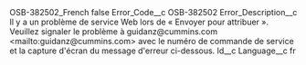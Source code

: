<?xml version="1.0" encoding="UTF-8"?>
<CustomMetadata xmlns="http://soap.sforce.com/2006/04/metadata" xmlns:xsi="http://www.w3.org/2001/XMLSchema-instance" xmlns:xsd="http://www.w3.org/2001/XMLSchema">
    <label>OSB-382502_French</label>
    <protected>false</protected>
    <values>
        <field>Error_Code__c</field>
        <value xsi:type="xsd:string">OSB-382502</value>
    </values>
    <values>
        <field>Error_Description__c</field>
        <value xsi:type="xsd:string">Il y a un problème de service Web lors de « Envoyer pour attribuer ». Veuillez signaler le problème à guidanz@cummins.com &lt;mailto:guidanz@cummins.com&gt;  avec le numéro de commande de service et la capture d&apos;écran du message d&apos;erreur ci-dessous.</value>
    </values>
    <values>
        <field>Id__c</field>
        <value xsi:nil="true"/>
    </values>
    <values>
        <field>Language__c</field>
        <value xsi:type="xsd:string">fr</value>
    </values>
</CustomMetadata>
